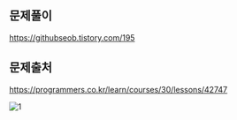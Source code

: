 ## 문제풀이
https://githubseob.tistory.com/195
## 문제출처
https://programmers.co.kr/learn/courses/30/lessons/42747

![1](https://user-images.githubusercontent.com/83795383/164735688-d157ef21-5d8a-494b-9eca-c502269a7d34.jpg)